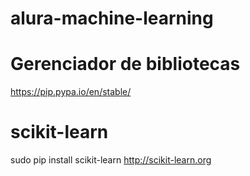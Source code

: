 # alura-machine-learning

# Gerenciador de bibliotecas
https://pip.pypa.io/en/stable/

# scikit-learn
sudo pip install scikit-learn
http://scikit-learn.org